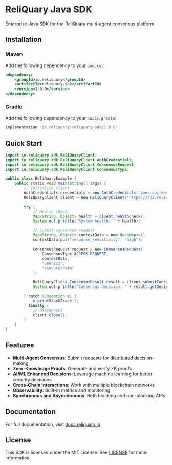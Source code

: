 # ReliQuary Java SDK

Enterprise Java SDK for the ReliQuary multi-agent consensus platform.

## Installation

### Maven

Add the following dependency to your `pom.xml`:

```xml
<dependency>
    <groupId>io.reliquary</groupId>
    <artifactId>reliquary-sdk</artifactId>
    <version>1.0.0</version>
</dependency>
```

### Gradle

Add the following dependency to your `build.gradle`:

```gradle
implementation 'io.reliquary:reliquary-sdk:1.0.0'
```

## Quick Start

```java
import io.reliquary.sdk.ReliQuaryClient;
import io.reliquary.sdk.ReliQuaryClient.AuthCredentials;
import io.reliquary.sdk.ReliQuaryClient.ConsensusRequest;
import io.reliquary.sdk.ReliQuaryClient.ConsensusType;

public class ReliQuaryExample {
    public static void main(String[] args) {
        // Initialize client
        AuthCredentials credentials = new AuthCredentials("your-api-key");
        ReliQuaryClient client = new ReliQuaryClient("https://api.reliquary.io", credentials);

        try {
            // Health check
            Map<String, Object> health = client.healthCheck();
            System.out.println("System health: " + health);

            // Submit consensus request
            Map<String, Object> contextData = new HashMap<>();
            contextData.put("resource_sensitivity", "high");

            ConsensusRequest request = new ConsensusRequest(
                ConsensusType.ACCESS_REQUEST,
                contextData,
                "user123",
                "/secure/data"
            );

            ReliQuaryClient.ConsensusResult result = client.submitConsensusRequest(request);
            System.out.println("Consensus decision: " + result.getDecision());

        } catch (Exception e) {
            e.printStackTrace();
        } finally {
            // Disconnect
            client.close();
        }
    }
}
```

## Features

- **Multi-Agent Consensus**: Submit requests for distributed decision-making
- **Zero-Knowledge Proofs**: Generate and verify ZK proofs
- **AI/ML Enhanced Decisions**: Leverage machine learning for better security decisions
- **Cross-Chain Interactions**: Work with multiple blockchain networks
- **Observability**: Built-in metrics and monitoring
- **Synchronous and Asynchronous**: Both blocking and non-blocking APIs

## Documentation

For full documentation, visit [docs.reliquary.io](https://docs.reliquary.io/sdk/java).

## License

This SDK is licensed under the MIT License. See [LICENSE](LICENSE) for more information.

